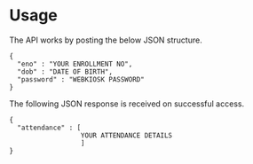 # Usage

The API works by posting the below JSON structure.

```
{
  "eno" : "YOUR ENROLLMENT NO",
  "dob" : "DATE OF BIRTH",
  "password" : "WEBKIOSK PASSWORD"
}

```

The following JSON response is received on successful access.

```
{
  "attendance" : [
                  YOUR ATTENDANCE DETAILS
                  ]
}

```
